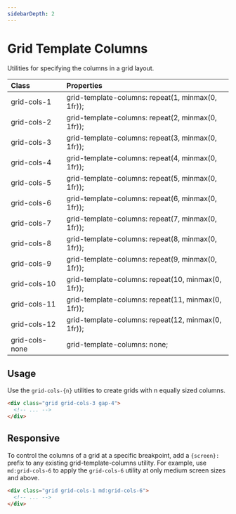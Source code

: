 ```yaml
---
sidebarDepth: 2
---
```


# Grid Template Columns

Utilities for specifying the columns in a grid layout.

| Class          | Properties                                         |
| :------------- | :------------------------------------------------- |
| grid-cols-1    | grid-template-columns: repeat(1, minmax(0, 1fr));  |
| grid-cols-2    | grid-template-columns: repeat(2, minmax(0, 1fr));  |
| grid-cols-3    | grid-template-columns: repeat(3, minmax(0, 1fr));  |
| grid-cols-4    | grid-template-columns: repeat(4, minmax(0, 1fr));  |
| grid-cols-5    | grid-template-columns: repeat(5, minmax(0, 1fr));  |
| grid-cols-6    | grid-template-columns: repeat(6, minmax(0, 1fr));  |
| grid-cols-7    | grid-template-columns: repeat(7, minmax(0, 1fr));  |
| grid-cols-8    | grid-template-columns: repeat(8, minmax(0, 1fr));  |
| grid-cols-9    | grid-template-columns: repeat(9, minmax(0, 1fr));  |
| grid-cols-10   | grid-template-columns: repeat(10, minmax(0, 1fr)); |
| grid-cols-11   | grid-template-columns: repeat(11, minmax(0, 1fr)); |
| grid-cols-12   | grid-template-columns: repeat(12, minmax(0, 1fr)); |
| grid-cols-none | grid-template-columns: none;                       |

## Usage

Use the `grid-cols-{n}` utilities to create grids with n equally sized columns.

```html
<div class="grid grid-cols-3 gap-4">
  <!-- ... -->
</div>
```

## Responsive

To control the columns of a grid at a specific breakpoint, add a `{screen}:` prefix to any existing grid-template-columns utility. For example, use `md:grid-cols-6` to apply the `grid-cols-6` utility at only medium screen sizes and above.

```html
<div class="grid grid-cols-1 md:grid-cols-6">
  <!-- ... -->
</div>
```
